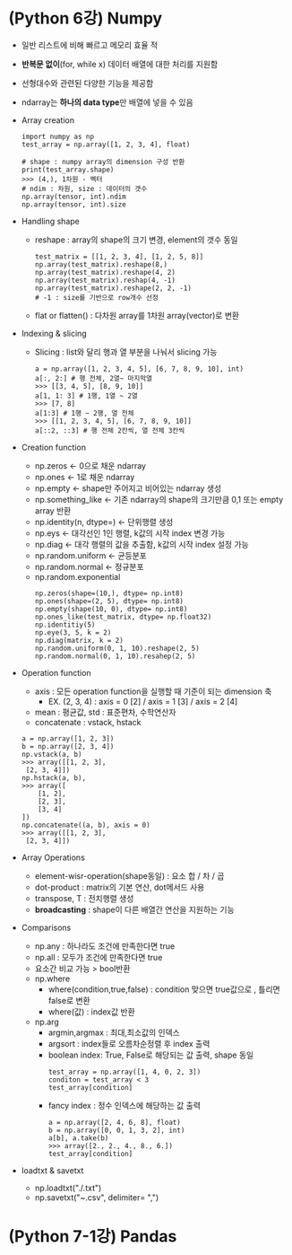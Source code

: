 # (Python 6강) Numpy
- 일반 리스트에 비해 빠르고 메모리 효율 적
- **반복문 없이**(for, while x) 데이터 배열에 대한 처리를 지원함
- 선형대수와 관련된 다양한 기능을 제공함
- ndarray는 **하나의 data type**만 배열에 넣을 수 있음
- Array creation
    ```python3
    import numpy as np
    test_array = np.array([1, 2, 3, 4], float)

    # shape : numpy array의 dimension 구성 반환
    print(test_array.shape)
    >>> (4,), 1차원 - 벡터
    # ndim : 차원, size : 데이터의 갯수
    np.array(tensor, int).ndim
    np.array(tensor, int).size
    ```
- Handling shape
    - reshape : array의 shape의 크기 변경, element의 갯수 동일
        ```python3
        test_matrix = [[1, 2, 3, 4], [1, 2, 5, 8]]
        np.array(test_matrix).reshape(8,)
        np.array(test_matrix).reshape(4, 2)
        np.array(test_matrix).reshap(4, -1)
        np.array(test_matrix).reshape(2, 2, -1)
        # -1 : size를 기반으로 row개수 선정
        ```
    - flat or flatten() : 다차원 array를 1차원 array(vector)로 변환

- Indexing & slicing
    - Slicing : list와 달리 행과 열 부분을 나눠서 slicing 가능
        ```python3
        a = np.array([1, 2, 3, 4, 5], [6, 7, 8, 9, 10], int)
        a[:, 2:] # 행 전체, 2열~ 마지막열
        >>> [[3, 4, 5], [8, 9, 10]]
        a[1, 1: 3] # 1행, 1열 ~ 2열
        >>> [7, 8]
        a[1:3] # 1행 ~ 2행, 열 전체
        >>> [[1, 2, 3, 4, 5], [6, 7, 8, 9, 10]]
        a[::2, ::3] # 행 전체 2칸씩, 열 전체 3칸씩
        ```
- Creation function
    - np.zeros     <- 0으로 채운 ndarray
    - np.ones      <- 1로 채운 ndarray
    - np.empty     <- shape만 주어지고 비어있는 ndarray 생성 
    - np.something_like <- 기존 ndarray의 shape의 크기만큼 0,1 또는 empty array 반환
    - np.identity(n, dtype=) <- 단위행렬 생성
    - np.eys <- 대각선인 1인 행렬, k값의 시작 index 변경 가능
    - np.diag <- 대각 행렬의 값을 추출함, k값의 시작 index 설정 가능
    - np.random.uniform <- 균등분포
    - np.random.normal <- 정규분포
    - np.random.exponential
        ```python3
        np.zeros(shape=(10,), dtype= np.int8)
        np.ones(shape=(2, 5), dtype= np.int8)
        np.empty(shape(10, 0), dtype= np.int8)
        np.ones_like(test_matrix, dtype= np.float32)
        np.identitiy(5)
        np.eye(3, 5, k = 2)
        np.diag(matrix, k = 2) 
        np.random.uniform(0, 1, 10).reshape(2, 5)
        np.random.normal(0, 1, 10).resahep(2, 5)
        ```
- Operation function
    - axis : 모든 operation function을 실행할 때 기준이 되는 dimension 축 
        - EX. (2, 3, 4) : axis = 0 [2] / axis = 1 [3] / axis = 2 [4]
    - mean : 평균값, std : 표준편차, 수학연산자
    - concatenate : vstack, hstack
    ```python3
    a = np.array([1, 2, 3])
    b = np.array([2, 3, 4])
    np.vstack(a, b)
    >>> array([[1, 2, 3],
     [2, 3, 4]])
    np.hstack(a, b),
    >>> array([
        [1, 2],
        [2, 3],
        [3, 4]
    ])
    np.concatenate((a, b), axis = 0)
    >>> array([[1, 2, 3],
     [2, 3, 4]])
    ```
- Array Operations
    - element-wisr-operation(shape동일) : 요소 합 / 차 / 곱
    - dot-product : matrix의 기본 연산, dot메서드 사용
    - transpose, T : 전치행렬 생성
    - **broadcasting** : shape이 다른 배열간 연산을 지원하는 기능
- Comparisons
    - np.any : 하나라도 조건에 만족한다면 true
    - np.all : 모두가 조건에 만족한다면 true
    - 요소간 비교 가능 > bool반환
    - np.where
        - where(condition,true,false) : condition 맞으면 true값으로 , 틀리면 false로 변환
        - where(값) : index값 반환
    - np.arg
        - argmin,argmax : 최대,최소값의 인덱스
        - argsort : index들로 오름차순정렬 후 index 출력
        - boolean index: True, False로 해당되는 값 출력, shape 동일
            ```python3
            test_array = np.array([1, 4, 0, 2, 3])
            conditon = test_array < 3
            test_array[condition]
            ```
        - fancy index : 정수 인덱스에 해당하는 값 출력
            ```python3
            a = np.array([2, 4, 6, 8], float)
            b = np.array([0, 0, 1, 3, 2], int)
            a[b], a.take(b)
            >>> array([2., 2., 4., 8., 6.])
            test_array[condition]
            ```
- loadtxt & savetxt
    - np.loadtxt("./.txt")
    - np.savetxt("~.csv", delimiter= ",")
# (Python 7-1강) Pandas







